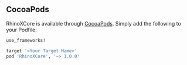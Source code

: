 ## CocoaPods

RhinoXCore is available through [CocoaPods](http://cocoapods.org). Simply add the following to your Podfile:

```ruby
use_frameworks!

target '<Your Target Name>'
pod 'RhinoXCore', '~> 1.0.0'
```
